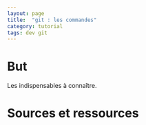 ```yaml
---
layout: page
title:  "git : les commandes"
category: tutorial
tags: dev git 
---
```


# But

Les indispensables à connaître.

# Sources et ressources

